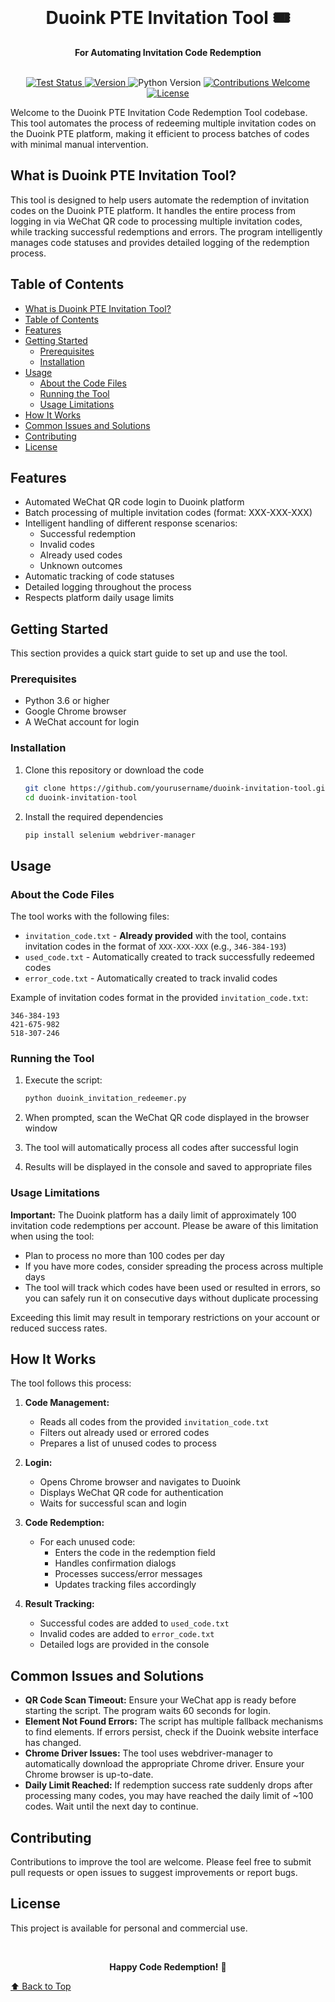 <div align="center">
  <br>
  <h1>Duoink PTE Invitation Tool 🎟️</h1>
  <strong>For Automating Invitation Code Redemption</strong>
</div>
<br>
<p align="center">
  <a href="https://github.com/yourusername/duoink-invitation-tool/actions/workflows/ci.yml">
    <img src="https://img.shields.io/badge/tests-passing-brightgreen" alt="Test Status">
  </a>
  <a href="https://github.com/yourusername/duoink-invitation-tool/releases">
    <img src="https://img.shields.io/badge/version-1.0.0-blue" alt="Version">
  </a>
  <img src="https://img.shields.io/badge/python-3.6+-yellow" alt="Python Version">
  <a href="https://github.com/yourusername/duoink-invitation-tool/issues">
    <img src="https://img.shields.io/badge/contributions-welcome-orange" alt="Contributions Welcome">
  </a>
  <a href="https://github.com/yourusername/duoink-invitation-tool">
    <img src="https://img.shields.io/badge/license-MIT-green" alt="License">
  </a>
</p>

Welcome to the Duoink PTE Invitation Code Redemption Tool codebase. This tool automates the process of redeeming multiple invitation codes on the Duoink PTE platform, making it efficient to process batches of codes with minimal manual intervention.

## What is Duoink PTE Invitation Tool?

This tool is designed to help users automate the redemption of invitation codes on the Duoink PTE platform. It handles the entire process from logging in via WeChat QR code to processing multiple invitation codes, while tracking successful redemptions and errors. The program intelligently manages code statuses and provides detailed logging of the redemption process.

## Table of Contents

- [What is Duoink PTE Invitation Tool?](#what-is-duoink-pte-invitation-tool)
- [Table of Contents](#table-of-contents)
- [Features](#features)
- [Getting Started](#getting-started)
  - [Prerequisites](#prerequisites)
  - [Installation](#installation)
- [Usage](#usage)
  - [About the Code Files](#about-the-code-files)
  - [Running the Tool](#running-the-tool)
  - [Usage Limitations](#usage-limitations)
- [How It Works](#how-it-works)
- [Common Issues and Solutions](#common-issues-and-solutions)
- [Contributing](#contributing)
- [License](#license)

## Features

- Automated WeChat QR code login to Duoink platform
- Batch processing of multiple invitation codes (format: XXX-XXX-XXX)
- Intelligent handling of different response scenarios:
  - Successful redemption
  - Invalid codes
  - Already used codes
  - Unknown outcomes
- Automatic tracking of code statuses
- Detailed logging throughout the process
- Respects platform daily usage limits

## Getting Started

This section provides a quick start guide to set up and use the tool.

### Prerequisites

- Python 3.6 or higher
- Google Chrome browser
- A WeChat account for login

### Installation

1. Clone this repository or download the code
   ```bash
   git clone https://github.com/yourusername/duoink-invitation-tool.git
   cd duoink-invitation-tool
   ```

2. Install the required dependencies
   ```bash
   pip install selenium webdriver-manager
   ```

## Usage

### About the Code Files

The tool works with the following files:

- `invitation_code.txt` - **Already provided** with the tool, contains invitation codes in the format of `XXX-XXX-XXX` (e.g., `346-384-193`)
- `used_code.txt` - Automatically created to track successfully redeemed codes
- `error_code.txt` - Automatically created to track invalid codes

Example of invitation codes format in the provided `invitation_code.txt`:
```
346-384-193
421-675-982
518-307-246
```

### Running the Tool

1. Execute the script:
   ```bash
   python duoink_invitation_redeemer.py
   ```

2. When prompted, scan the WeChat QR code displayed in the browser window
3. The tool will automatically process all codes after successful login
4. Results will be displayed in the console and saved to appropriate files

### Usage Limitations

**Important:** The Duoink platform has a daily limit of approximately 100 invitation code redemptions per account. Please be aware of this limitation when using the tool:

- Plan to process no more than 100 codes per day
- If you have more codes, consider spreading the process across multiple days
- The tool will track which codes have been used or resulted in errors, so you can safely run it on consecutive days without duplicate processing

Exceeding this limit may result in temporary restrictions on your account or reduced success rates.

## How It Works

The tool follows this process:

1. **Code Management:**
   - Reads all codes from the provided `invitation_code.txt`
   - Filters out already used or errored codes
   - Prepares a list of unused codes to process

2. **Login:**
   - Opens Chrome browser and navigates to Duoink
   - Displays WeChat QR code for authentication
   - Waits for successful scan and login

3. **Code Redemption:**
   - For each unused code:
     - Enters the code in the redemption field
     - Handles confirmation dialogs
     - Processes success/error messages
     - Updates tracking files accordingly

4. **Result Tracking:**
   - Successful codes are added to `used_code.txt`
   - Invalid codes are added to `error_code.txt`
   - Detailed logs are provided in the console

## Common Issues and Solutions

- **QR Code Scan Timeout:** Ensure your WeChat app is ready before starting the script. The program waits 60 seconds for login.
- **Element Not Found Errors:** The script has multiple fallback mechanisms to find elements. If errors persist, check if the Duoink website interface has changed.
- **Chrome Driver Issues:** The tool uses webdriver-manager to automatically download the appropriate Chrome driver. Ensure your Chrome browser is up-to-date.
- **Daily Limit Reached:** If redemption success rate suddenly drops after processing many codes, you may have reached the daily limit of ~100 codes. Wait until the next day to continue.

## Contributing

Contributions to improve the tool are welcome. Please feel free to submit pull requests or open issues to suggest improvements or report bugs.

## License

This project is available for personal and commercial use.

<br>

<p align="center">
  <strong>Happy Code Redemption!</strong> 🚀
</p>

[⬆ Back to Top](#table-of-contents)